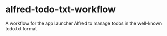 alfred-todo-txt-workflow
========================

A workflow for the app launcher Alfred to manage todos in the well-known todo.txt format
